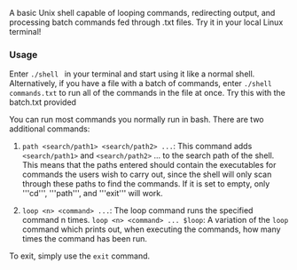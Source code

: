 
A basic Unix shell capable of looping commands, redirecting output, and processing batch commands fed through .txt files. Try it in your local Linux terminal!

### Usage

Enter  ```./shell ``` in your terminal and start using it like a normal shell. Alternatively, if you have a file with a batch of commands, enter ```./shell commands.txt```  to run all of the commands in the file at once. Try this with the batch.txt provided

You can run most commands you normally run in bash. There are two additional
commands:

1. ```path <search/path1> <search/path2> ...```: This command adds ```<search/path1>``` and ```<search/path2>``` ... to the search path of the shell. This means that the paths entered should contain the executables for commands the users wish to carry out, since the shell will only scan through these paths to find the commands. If it is set to empty, only '''cd''', '''path''', and '''exit''' will work.


2. ```loop <n> <command> ...```: The loop command runs the specified command n times. ```loop <n> <command> ... $loop```: A variation of the ```loop``` command which prints out, when executing the commands, how many times the command has been run.

To exit, simply use the ```exit``` command.
